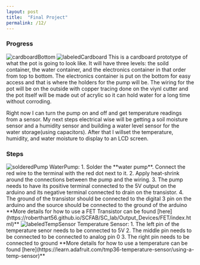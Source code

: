 ```yaml
---
layout: post
title:  "Final Project"
permalink: /12/
---
```


### Progress
<img src="cardboardBottom.JPG" alt="cardboardBottom">
<img src="labeledCardboard.jpg" alt="labeledCardboard">
This is a cardboard prototype of what the pot is going to look like.
It will have three levels: the soild container, the water container, and the electronics container in that order from top to bottom. The electronics container is put on the bottom for easy access and that is where the holders for the pump will be. The wiring for the pot will be on the outside with copper tracing done on the viynl cutter and the pot itself will be made out of acrylic so it can hold water for a long time without corroding.

Right now I can turn the pump on and off and get temperature readings from a sensor. My next steps electrical wise will be getting a soil moisture sensor and a humidity sensor and building a water level sensor for the water storage(using capacitors). After that I willset the temperature, humidity, and water moisture to display to an LCD screen.

### Steps
<img src="solderedPump.JPG" alt="solderedPump">
WaterPump:
1. Solder the **water pump**. Connect the red wire to the terminal with the red dot next to it.
2. Apply heat-shrink around the connections between the pump and the wiring.
3. The pump needs to have its positive terminal connected to the 5V output on the arduino and its negative terminal connected to drain on the transistor.
4. The ground of the transistor should be connected to the digital 3 pin on the arduino and the source should be connected to the ground of the arduino
**More details for how to use a FET Transistor can be found [here](https://roberthart56.github.io/SCFAB/SC_lab/Output_Devices/FET/index.html)**

<img src="labeledTempSensor.jpg" alt="labeledTempSensor">
Temperature Sensor:
1. The left pin of the temperature senor needs to be connected to 5V
2. The middle pin needs to be connected to be connected to analog pin 0
3. The right pin needs to be connected to ground
**More details for how to use a temperature can be found [here](https://learn.adafruit.com/tmp36-temperature-sensor/using-a-temp-sensor)**




<!-- You can include comments that will not be translated to HTML -->

<!-- You can include links and images in the following format: -->


